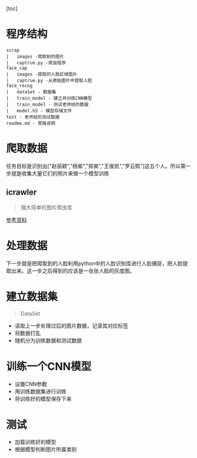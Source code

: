 [toc]

# 程序结构        
```
scrap
|   images -爬取到的图片
|   captrue.py -爬虫程序
face_cap
|   images -提取的人脸区域图片
|   captrue.py -从原始图片中提取人脸
face_recog
|   dataSet - 数据集
|   train_model - 建立并训练CNN模型
|   train_model - 测试老师给的数据
|   model.h5 - 模型存储文件
test - 老师给的测试数据
readme.md - 思路说明
```

# 爬取数据
任务目标是识别出["赵丽颖","杨紫","郑爽","王俊凯","罗云熙"]这五个人。所以第一步就是收集大量它们的照片来做一个模型训练    

## icrawler
> 强大简单的图片爬虫库

[参考资料](https://www.ctolib.com/topics-125069.html)

# 处理数据
下一步就是把爬取到的人脸利用python中的人脸识别库进行人脸捕捉，把人脸提取出来。这一步之后得到的应该是一张张人脸的灰度图。

# 建立数据集
> DataSet

- 读取上一步处理过后的图片数据，记录其对应标签
- 将数据打乱
- 随机分为训练数据和测试数据

# 训练一个CNN模型
- 设置CNN参数
- 用训练数据集进行训练
- 将训练好的模型保存下来

# 测试
- 加载训练好的模型
- 根据模型判断图片所属类别


